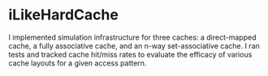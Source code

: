 # iLikeHardCache
I implemented simulation infrastructure for three caches: a direct-mapped cache, a fully associative cache, and an n-way set-associative cache. I ran tests and tracked cache hit/miss rates to evaluate the efficacy of various cache layouts for a given access pattern.  

